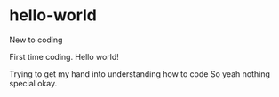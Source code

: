 # hello-world
New to coding


First time coding. Hello world!

Trying to get my hand into understanding how to code
So yeah nothing special okay.

